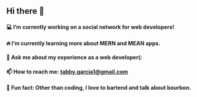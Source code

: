 ## Hi there 👋

 #### 💻 I’m currently working on a social network for web developers!
 #### 🔥 I’m currently learning more about MERN and MEAN apps.
 #### 💬 Ask me about my experience as a web developer(:
 #### 📫 How to reach me: tabby.garcia1@gmail.com 
#### 🥃 Fun fact: Other than coding, I love to bartend and talk about bourbon.

<!--
**tabby-lab/tabby-lab** is a ✨ _special_ ✨ repository because its `README.md` (this file) appears on your GitHub profile.



